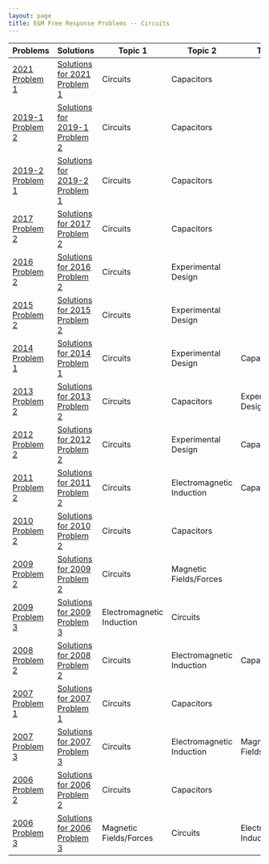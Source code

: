 ```yaml
---
layout: page
title: E&M Free Response Problems -- Circuits
---
```

| Problems                                                                                                                                 | Solutions                                                                                                                                              | Topic 1                   | Topic 2                   | Topic 3                   |
| ---------------------------------------------------------------------------------------------------------------------------------------- | ------------------------------------------------------------------------------------------------------------------------------------------------------ | ------------------------- | ------------------------- | ------------------------- |
| [2021 Problem 1](https://drive.google.com/open?id=1s7a8iSqy-68Qo6bnhVZ9kMlp7ZQRQJVo&authuser=matthew.dudak%40cusd200.org&usp=drive_fs)   | [Solutions for 2021 Problem 1](https://drive.google.com/open?id=1GnqE0OZ6jHaClseGFdN6zuqgEwchAlnF&authuser=matthew.dudak%40cusd200.org&usp=drive_fs)   | Circuits                  | Capacitors                |                           |
| [2019-1 Problem 2](https://drive.google.com/open?id=1sGQwo-f6afwvMaNQQeLkf7AU3RjPJ-h6&authuser=matthew.dudak%40cusd200.org&usp=drive_fs) | [Solutions for 2019-1 Problem 2](https://drive.google.com/open?id=1Gw5q1dYLAa9jHWEHp-pBfxuWZN2ODJfl&authuser=matthew.dudak%40cusd200.org&usp=drive_fs) | Circuits                  | Capacitors                |                           |
| [2019-2 Problem 1](https://drive.google.com/open?id=1sIcm_OkVMOfge_kag8ej0q96BneQKTVe&authuser=matthew.dudak%40cusd200.org&usp=drive_fs) | [Solutions for 2019-2 Problem 1](https://drive.google.com/open?id=1GxtaR5PVFJWVTHpsktJ_dEf-7VxsQiOB&authuser=matthew.dudak%40cusd200.org&usp=drive_fs) | Circuits                  | Capacitors                |                           |
| [2017 Problem 2](https://drive.google.com/open?id=1sdbkI-WmWZVtgV5QtLYplzZdEAIm_2It&authuser=matthew.dudak%40cusd200.org&usp=drive_fs)   | [Solutions for 2017 Problem 2](https://drive.google.com/open?id=1H8mMAljFzD0bv2uubYYFduouOhsGoUEB&authuser=matthew.dudak%40cusd200.org&usp=drive_fs)   | Circuits                  | Capacitors                |                           |
| [2016 Problem 2](https://drive.google.com/open?id=1srYgL0cIvVGXhQP9b24IH0vNQ4_Fh7en&authuser=matthew.dudak%40cusd200.org&usp=drive_fs)   | [Solutions for 2016 Problem 2](https://drive.google.com/open?id=1HBQVkF-oP-YdFFYuXL4JZITesoZ48lZ9&authuser=matthew.dudak%40cusd200.org&usp=drive_fs)   | Circuits                  | Experimental Design       |                           |
| [2015 Problem 2](https://drive.google.com/open?id=1t5Vd23q9spWpRabj8xf8cxGQKRwSgfBi&authuser=matthew.dudak%40cusd200.org&usp=drive_fs)   | [Solutions for 2015 Problem 2](https://drive.google.com/open?id=1HN_PZ7Wb8-VrVgN4-oMj8lhNJxhh1OXd&authuser=matthew.dudak%40cusd200.org&usp=drive_fs)   | Circuits                  | Experimental Design       |                           |
| [2014 Problem 1](https://drive.google.com/open?id=1Frfq4b0c4uhjfB9UpQXbgGQAEs5PVYkK&authuser=matthew.dudak%40cusd200.org&usp=drive_fs)   | [Solutions for 2014 Problem 1](https://drive.google.com/open?id=1HS-8-J8ez5xQgHpQS2q8LAT_zqc4e74O&authuser=matthew.dudak%40cusd200.org&usp=drive_fs)   | Circuits                  | Experimental Design       | Capacitors                |
| [2013 Problem 2](https://drive.google.com/open?id=1Fuy9utMaDSMrj5htiaKP_QyOEBa0dike&authuser=matthew.dudak%40cusd200.org&usp=drive_fs)   | [Solutions for 2013 Problem 2](https://drive.google.com/open?id=1HVT-FdCIFWPIv1h6QmMAWfTlHlMQGlMz&authuser=matthew.dudak%40cusd200.org&usp=drive_fs)   | Circuits                  | Capacitors                | Experimental Design       |
| [2012 Problem 2](https://drive.google.com/open?id=1GC5xktw7nVr_1-uv21CfNs9sL_xLIrJR&authuser=matthew.dudak%40cusd200.org&usp=drive_fs)   | [Solutions for 2012 Problem 2](https://drive.google.com/open?id=1Hjj8jkNVMa_UP1QOzOQa0k3lhb43_ODr&authuser=matthew.dudak%40cusd200.org&usp=drive_fs)   | Circuits                  | Experimental Design       | Capacitors                |
| [2011 Problem 2](https://drive.google.com/open?id=1GJTJ_7VajNiXTjfYck-DEl2n05Y-5KQT&authuser=matthew.dudak%40cusd200.org&usp=drive_fs)   | [Solutions for 2011 Problem 2](https://drive.google.com/open?id=1HrQdxhTsNAO5hZUiJPSwreEITk4rjtTE&authuser=matthew.dudak%40cusd200.org&usp=drive_fs)   | Circuits                  | Electromagnetic Induction | Capacitors                |
| [2010 Problem 2](https://drive.google.com/open?id=1GMeBRUkX9qRIQiyuo33rwaGsy_4nPaxH&authuser=matthew.dudak%40cusd200.org&usp=drive_fs)   | [Solutions for 2010 Problem 2](https://drive.google.com/open?id=1HwO74m9vVdyvNMDqLmlZZFP_lTg3a0OH&authuser=matthew.dudak%40cusd200.org&usp=drive_fs)   | Circuits                  | Capacitors                |                           |
| [2009 Problem 2](https://drive.google.com/open?id=1GVF-VJcltSJ17bbr04Big00Vgo7WeGZ3&authuser=matthew.dudak%40cusd200.org&usp=drive_fs)   | [Solutions for 2009 Problem 2](https://drive.google.com/open?id=1HyZmPqb6oRe2yZmg0SS9Tu-6sYJgeX-k&authuser=matthew.dudak%40cusd200.org&usp=drive_fs)   | Circuits                  | Magnetic Fields/Forces    |                           |
| [2009 Problem 3](https://drive.google.com/open?id=1GW4KNWZTmHFJHboqnYWVrI3yDCIMYg9t&authuser=matthew.dudak%40cusd200.org&usp=drive_fs)   | [Solutions for 2009 Problem 3](https://drive.google.com/open?id=1Hydx-TYpmcaWMqx40BewujlXbKo-VHPP&authuser=matthew.dudak%40cusd200.org&usp=drive_fs)   | Electromagnetic Induction | Circuits                  |                           |
| [2008 Problem 2](https://drive.google.com/open?id=1GYot_PeDlyaVoKDiq1q_564YMBHn0J1H&authuser=matthew.dudak%40cusd200.org&usp=drive_fs)   | [Solutions for 2008 Problem 2](https://drive.google.com/open?id=1I2Ks3B5VHCBE72hVU20qkBhXxs-lzhwm&authuser=matthew.dudak%40cusd200.org&usp=drive_fs)   | Circuits                  | Electromagnetic Induction | Capacitors                |
| [2007 Problem 1](https://drive.google.com/open?id=1Ganf5E_opCzN08mZ9xCEVeojiBcg8lBr&authuser=matthew.dudak%40cusd200.org&usp=drive_fs)   | [Solutions for 2007 Problem 1](https://drive.google.com/open?id=1I7pPS3kPzBFQRxSuRF9jUTcsNy4yJEaA&authuser=matthew.dudak%40cusd200.org&usp=drive_fs)   | Circuits                  | Capacitors                |                           |
| [2007 Problem 3](https://drive.google.com/open?id=1Gf9hUm8-1-MP7MHlhtl8Fe-Omq9JR0m2&authuser=matthew.dudak%40cusd200.org&usp=drive_fs)   | [Solutions for 2007 Problem 3](https://drive.google.com/open?id=1IBVAgY7MQvGWINIwOAveJjsxKG44C-Le&authuser=matthew.dudak%40cusd200.org&usp=drive_fs)   | Circuits                  | Electromagnetic Induction | Magnetic Fields/Forces    |
| [2006 Problem 2](https://drive.google.com/open?id=1GhjaE-UHN5KhIWctRUJWWSl8p5yP2yVN&authuser=matthew.dudak%40cusd200.org&usp=drive_fs)   | [Solutions for 2006 Problem 2](https://drive.google.com/open?id=1IDH0BwzxPYmCqgXIugb3MnI-ZhCMTvnN&authuser=matthew.dudak%40cusd200.org&usp=drive_fs)   | Circuits                  | Capacitors                |                           |
| [2006 Problem 3](https://drive.google.com/open?id=1Gj-0nAzIb1TS3ZUsR3TruNyvgioSKDQ3&authuser=matthew.dudak%40cusd200.org&usp=drive_fs)   | [Solutions for 2006 Problem 3](https://drive.google.com/open?id=1IJnSyPvu02-WJOVh6tWXVKhNANCHfKAr&authuser=matthew.dudak%40cusd200.org&usp=drive_fs)   | Magnetic Fields/Forces    | Circuits                  | Electromagnetic Induction |

